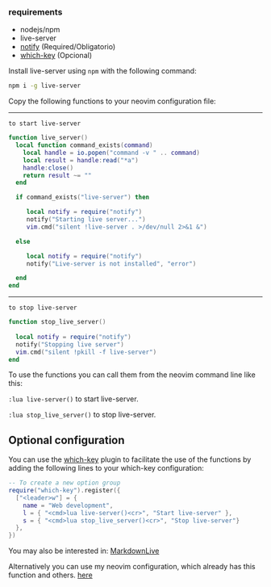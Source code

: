 ### requirements

- nodejs/npm
- live-server
- [notify](https://github.com/rcarriga/nvim-notify) (Required/Obligatorio)
- [which-key](https://github.com/folke/which-key.nvim) (Opcional)

Install live-server using ```npm``` with the following command:
```bash
npm i -g live-server
```
Copy the following functions to your neovim configuration file:

---
```to start live-server```
```lua
function live_server()
  local function command_exists(command)
    local handle = io.popen("command -v " .. command)
    local result = handle:read("*a")
    handle:close()
    return result ~= ""
  end

  if command_exists("live-server") then

     local notify = require("notify") 
     notify("Starting live server...") 
     vim.cmd("silent !live-server . >/dev/null 2>&1 &") 

  else

     local notify = require("notify") 
     notify("Live-server is not installed", "error") 

  end
end
```
---
```to stop live-server```
```lua
function stop_live_server()
  
  local notify = require("notify")
  notify("Stopping live server")
  vim.cmd("silent !pkill -f live-server")
end
```

To use the functions you can call them from the neovim command line like this:

```:lua live-server()``` to start live-server.

```:lua stop_live_server()``` to stop live-server.

## Optional configuration

You can use the <a href='https://github.com/folke/which-key.nvim' target='_blank'>which-key</a> plugin to facilitate the use of the functions by adding the following lines to your which-key configuration:
```lua
-- To create a new option group
require("which-key").register({
  ["<leader>w"] = {
    name = "Web development",
    l = { "<cmd>lua live-server()<cr>", "Start live-server" },
    s = { "<cmd>lua stop_live_server()<cr>", "Stop live-server"}
  },
})
```
You may also be interested in: [MarkdownLive](https://github.com/RchrdAriza/MarkdownLive_nvim)

Alternatively you can use my neovim configuration, which already has this function and others. [here](https://www.github.com/RchrdAlv/NvimOnMy_Way)
